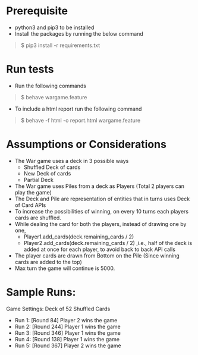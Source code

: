 # Prerequisite
 - python3 and pip3 to be installed
 - Install the packages by running the below command
 >$ pip3 install -r requirements.txt

# Run tests
 - Run the following commands
 >$ behave wargame.feature
 - To include a html report run the following command
 >$ behave -f html -o report.html wargame.feature

# Assumptions or Considerations
- The War game uses a deck in 3 possible ways
    - Shuffled Deck of cards
    - New Deck of cards
    - Partial Deck
- The War game uses Piles from a deck as Players (Total 2 players can play the game)
- The Deck and Pile are representation of entities that in turns uses Deck of Card APIs
- To increase the possibilities of winning, on every 10 turns each players cards are shuffled.
- While dealing the card for both the players, instead of drawing one by one,
    - Player1.add_cards(deck.remaining_cards / 2)
    - Player2.add_cards(deck.remaining_cards / 2)
    ,i.e., half of the deck is added at once for each player, to avoid back to back API calls
- The player cards are drawn from Bottom on the Pile (Since winning cards are added to the top)
- Max turn the game will continue is 5000.

# Sample Runs:

Game Settings: Deck of 52 Shuffled Cards
- Run 1: [Round 84] Player 2 wins the game
- Run 2: [Round 244] Player 1 wins the game
- Run 3: [Round 346] Player 1 wins the game
- Run 4: [Round 138] Player 1 wins the game
- Run 5: [Round 367] Player 2 wins the game
